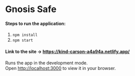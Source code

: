 # Gnosis Safe

#### Steps to run the application:

1. `npm install`
2. `npm start`

#### Link to the site -> https://kind-carson-a4a94a.netlify.app/

Runs the app in the development mode.\
Open [http://localhost:3000](http://localhost:3000) to view it in your browser.
